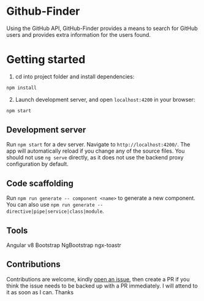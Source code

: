 # Github-Finder

Using the GitHub API, GitHub-Finder provides a means to search for GitHub users and provides extra information for the users found.

# Getting started

1. cd into project folder and install dependencies:

```sh
npm install
```

2. Launch development server, and open `localhost:4200` in your browser:

```sh
npm start
```

## Development server

Run `npm start` for a dev server. Navigate to `http://localhost:4200/`. The app will automatically reload if you change
any of the source files.
You should not use `ng serve` directly, as it does not use the backend proxy configuration by default.

## Code scaffolding

Run `npm run generate -- component <name>` to generate a new component. You can also use
`npm run generate -- directive|pipe|service|class|module`.

## Tools

Angular v8
Bootstrap
NgBootstrap
ngx-toastr

## Contributions

Contributions are welcome, kindly [open an issue](https://github.com/Benneee/ng-github-finder/issues), then create a PR if you think the issue needs to be backed up with a PR immediately. I will attend to it as soon as I can. Thanks

